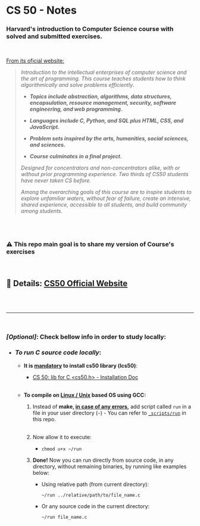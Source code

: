 # CS 50 - Notes

### **Harvard's introduction to Computer Science course with solved and submitted exercises.**

<br>

<u>From its oficial website:</u>

> _Introduction to the intellectual enterprises of computer science and the art of programming. This course teaches students how to think algorithmically and solve problems efficiently_.
>
> * _**Topics include abstraction, algorithms, data structures, encapsulation, resource management, security, software engineering, and web programming.**_
>
> * _**Languages include C, Python, and SQL plus HTML, CSS, and JavaScript.**_
>
> * _**Problem sets inspired by the arts, humanities, social sciences, and sciences.**_
>
> * _**Course culminates in a final project.**_
>
>
> *Designed for concentrators and non-concentrators alike, with or without prior programming experience. Two thirds of CS50 students have never taken CS before.*
>
> *Among the overarching goals of this course are to inspire students to explore unfamiliar waters, without fear of failure, create an intensive, shared experience, accessible to all students, and build community among students.*
>
>
<br>
<br>

 ### ⚠️ **This repo main goal is to share my version of Course's exercises**

<br>

## 📑 **Details: <u>[CS50 Official Website](https://cs50.harvard.edu/x/2022)</u>**
<br>
<br>

___
<br>

### ***[Optional]***: Check bellow info in order to study locally:
 * ### _To run C source code locally_:
    - <strong>It is <u>mandatory</u> to install cs50 library (lcs50)</strong>: 
      
      - [CS 50: lib for C <cs50.h> - Installation Doc](https://cs50.readthedocs.io/libraries/cs50/c/)
      
      <br>
    - <strong> To compile on <u>Linux / Unix</u> based OS using GCC:</strong>

      1. Instead of __make, <u>in case of any errors</u>,__ add script called `run` in a file in your user directory (`~`) - You can refer to [`_scripts/run`](_scripts/run) in this repo.

      </br>

      2. Now allow it to execute:

          *
            ```
            chmod u+x ~/run
            ```

      3. **Done!** Now you can run directly from source code, in any directory, without remaining binaries, by running like examples below:
      
          * Using relative path (from current directory): 
          
            ```
            ~/run ../relative/path/to/file_name.c
            ```

          * Or any source code in the current directory:

            ```
            ~/run file_name.c
            ```
